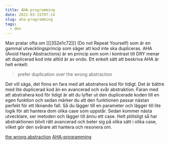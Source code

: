 ```yaml
---
title: AHA-programming
date: 2021-03-15T07:14
slug: aha-programming
tags: 
  - dev
---
```


Man pratar ofta om [[[352e1c72]]] (Do not Repeat Yourself) som är en gammal
utvecklingsprincip som säger att kod inte ska dupliceras. AHA (Avoid Hasty
Abstractions) är en princip som som i kontrast till DRY menar att duplicerad kod
inte alltid är av ondo. Ett enkelt sätt att beskriva AHA är helt enkelt:

> prefer duplication over the wrong abstraction

Det vill säga, det finns en fara med att abstrahera kod för tidigt. Det är
bättre med lite duplicerad kod än en avancerad och svår abstraktion. Faran med
att abstrahera kod för tidigt är att du lyfter ut den duplicerade koden till en
egen funktion och sedan märker du att den funktionen passar nästan perfekt för
ett liknande fall. Så du lägger till en parameter och lägger till lite logik för
att hantera dom olika case som uppstår. Sedan kommer nästa utvecklare, ser
metoden och lägger till ännu ett case. Helt plötsligt så har abstraktionen
blivit rätt avancerad och beter sig på olika sätt i olika case, vilket gör den
svårare att hantera och resonera om.

[the wrong abstraction](https://sandimetz.com/blog/2016/1/20/the-wrong-abstraction)
[AHA-programming](https://kentcdodds.com/blog/aha-programming)

